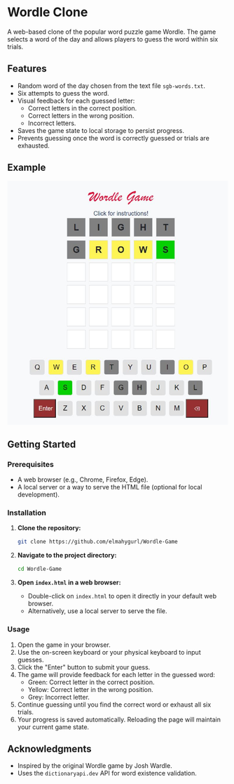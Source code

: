 # Wordle Clone

A web-based clone of the popular word puzzle game Wordle. 
The game selects a word of the day and allows players to guess the word within six trials. 

## Features

- Random word of the day chosen from the text file `sgb-words.txt`.
- Six attempts to guess the word.
- Visual feedback for each guessed letter:
  - Correct letters in the correct position.
  - Correct letters in the wrong position.
  - Incorrect letters.
- Saves the game state to local storage to persist progress.
- Prevents guessing once the word is correctly guessed or trials are exhausted.

## Example 
![image](https://github.com/elmahygurl/Wordle-Game/blob/master/example.JPG)

## Getting Started

### Prerequisites

- A web browser (e.g., Chrome, Firefox, Edge).
- A local server or a way to serve the HTML file (optional for local development).

### Installation

1. **Clone the repository:**

    ```sh
    git clone https://github.com/elmahygurl/Wordle-Game
    ```

2. **Navigate to the project directory:**

    ```sh
    cd Wordle-Game
    ```

3. **Open `index.html` in a web browser:**

    - Double-click on `index.html` to open it directly in your default web browser.
    - Alternatively, use a local server to serve the file.


### Usage

1. Open the game in your browser.
2. Use the on-screen keyboard or your physical keyboard to input guesses.
3. Click the "Enter" button to submit your guess.
4. The game will provide feedback for each letter in the guessed word:
    - Green: Correct letter in the correct position.
    - Yellow: Correct letter in the wrong position.
    - Grey: Incorrect letter.
5. Continue guessing until you find the correct word or exhaust all six trials.
6. Your progress is saved automatically. Reloading the page will maintain your current game state.


## Acknowledgments

- Inspired by the original Wordle game by Josh Wardle.
- Uses the `dictionaryapi.dev` API for word existence validation.

